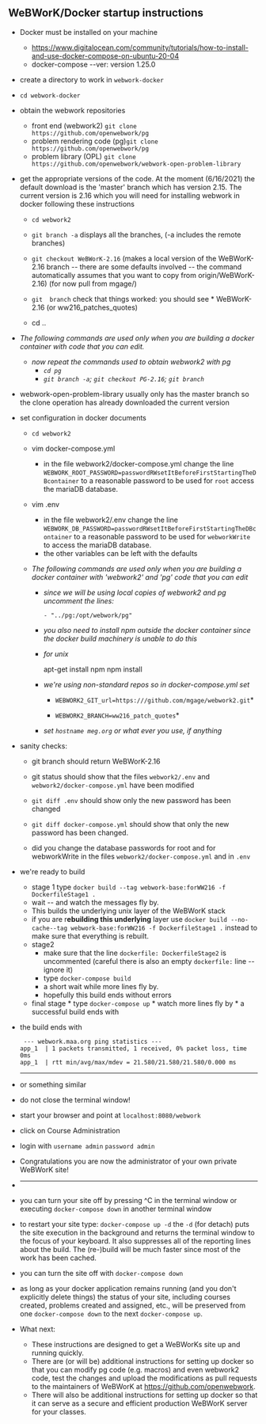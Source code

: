 

## WeBWorK/Docker startup instructions



* Docker must be installed on your machine

  * https://www.digitalocean.com/community/tutorials/how-to-install-and-use-docker-compose-on-ubuntu-20-04
  * docker-compose --ver:   version 1.25.0

* create a directory to work in `webwork-docker`

* `cd webwork-docker`

* obtain the webwork repositories

  * front end (webwork2) `git clone  https://github.com/openwebwork/pg`
  * problem rendering code (pg)`git clone https://github.com/openwebwork/pg`
  * problem library (OPL) `git clone https://github.com/openwebwork/webwork-open-problem-library`

* get the appropriate versions of the code. At the moment (6/16/2021) the default download is the 'master' branch which has version 2.15.  The current version is 2.16 which you will need for installing webwork in docker following these instructions

  * `cd webwork2`

  * `git branch -a` displays all the branches, (-a  includes the remote branches)
  * `git checkout WeBWorK-2.16` (makes a local version of the WeBWorK-2.16 branch -- there are some defaults involved -- the command automatically assumes that you want to copy from origin/WeBWorK-2.16)  (for now pull from mgage/)
  * `git  branch`  check that things worked: you should see * WeBWorK-2.16 (or ww216_patches_quotes)
  * cd ..

* *The following commands are used only when you are building a docker container with code that you can edit.*

  * *now repeat the commands used to obtain webwork2 with pg*
    * *`cd pg`*
    * *`git branch -a`; `git checkout PG-2.16`; `git branch`*

* webwork-open-problem-library usually only has the master branch so the clone operation has already downloaded the current version

* set configuration in docker documents

  * `cd webwork2`

  * vim docker-compose.yml 

    * in the file webwork2/docker-compose.yml change the line `WEBWORK_ROOT_PASSWORD=passwordRWsetItBeforeFirstStartingTheDBcontainer` to  a reasonable password to be used for `root`  access the mariaDB database. 

  * vim .env 

    * in the file webwork2/.env change the line `WEBWORK_DB_PASSWORD=passwordRWsetItBeforeFirstStartingTheDBcontainer` to  a reasonable password to be used for `webworkWrite` to access the mariaDB database.
    * the other variables can be left with the defaults

  * *The following commands are used only when you are building a docker container with 'webwork2' and 'pg' code that you can edit*

    * *since we will be using local copies of webwork2 and pg uncomment the lines:*

          - "../pg:/opt/webwork/pg"

    * *you also need to install npm outside the docker container since the docker build machinery is unable to do this*

    * *for unix*

      	apt-get install npm
      	npm install

    * *we're using non-standard repos so in docker-compose.yml set*

      * `WEBWORK2_GIT_url=https:///github.com/mgage/webwork2.git`*

      * `WEBWORK2_BRANCH=ww216_patch_quotes`*

    * *set `hostname meg.org`  or what ever you use, if anything*

* sanity checks:

	* git branch  should return WeBWorK-2.16
	* git status should show that the files `webwork2/.env` and `webwork2/docker-compose.yml` have been modified
	* `git diff .env` should show only the new password has been changed
	* `git diff docker-compose.yml` should show that only the new password has been changed.
	
	* did you change the database passwords for root and for webworkWrite in the files `webwork2/docker-compose.yml` and in `.env`

* we're ready to build

    * stage 1 type `docker build --tag webwork-base:forWW216 -f DockerfileStage1 .` 
	 * wait -- and watch the messages fly by.
	* This builds the underlying unix layer of the WeBWorK stack
	* if you are r**ebuilding this underlying** layer use `docker build --no-cache--tag webwork-base:forWW216 -f DockerfileStage1 .` instead to make sure that everything is rebuilt.
    * stage2
	    * make sure that the line `dockerfile: DockerfileStage2` is uncommented (careful there is also an empty `dockerfile:` line -- ignore it)
    	* type `docker-compose build`
    	* a short wait while more lines fly by.
    	* hopefully this build ends without errors
  * final stage
		* type `docker-compose up`
		* watch more lines fly by
		* a successful build ends with

* the build ends with   

  ```
   --- webwork.maa.org ping statistics ---
  app_1  | 1 packets transmitted, 1 received, 0% packet loss, time 0ms
  app_1  | rtt min/avg/max/mdev = 21.580/21.580/21.580/0.000 ms
  ```

  ------

* or something similar

* do not close the terminal window!

* start your browser and point at `localhost:8080/webwork`

* click on Course Administration

* login with `username admin`  `password admin`

* Congratulations you are now the administrator of your own private WeBWorK site!

* -----

* you can turn your site off by pressing ^C in the terminal window or executing `docker-compose down` in another terminal window

* to restart your site type: `docker-compose up -d` the `-d` (for detach) puts the site execution in the background and returns the terminal window to the focus of your keyboard.  It also suppresses all of the reporting lines about the build.  The (re-)build will be much faster since most of the work has been cached. 

* you can turn the site off with `docker-compose down`

* as long as your docker application remains running (and you don't explicitly delete things) the status of your site, including courses created, problems created and assigned, etc., will be preserved from one `docker-compose down` to the next `docker-compose up`. 

* What next:
  * These instructions are designed to get a WeBWorKs site up and running quickly.
  * There are (or will be) additional instructions for setting up docker so that you can modify pg code (e.g. macros) and even webwork2 code, test the changes and upload the modifications as pull requests to the maintainers of WeBWorK at https://github.com/openwebwork. 
  * There will also be additional instructions for setting up docker so that it can serve as a secure and efficient production WeBWorK server for your classes.
